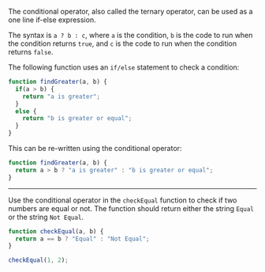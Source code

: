 The conditional operator, also called the ternary operator, can be used as a one line if-else expression.

The syntax is `a ? b : c`, where `a` is the condition, `b` is the code to run when the condition returns `true`, and `c` is the code to run when the condition returns `false`.

The following function uses an `if/else` statement to check a condition:

```jsx
function findGreater(a, b) {
  if(a > b) {
    return "a is greater";
  }
  else {
    return "b is greater or equal";
  }
}
```

This can be re-written using the conditional operator:

```jsx
function findGreater(a, b) {
  return a > b ? "a is greater" : "b is greater or equal";
}
```

---

Use the conditional operator in the `checkEqual` function to check if two numbers are equal or not. The function should return either the string `Equal` or the string `Not Equal`.

```jsx
function checkEqual(a, b) {
  return a == b ? "Equal" : "Not Equal";
}

checkEqual(1, 2);
```
